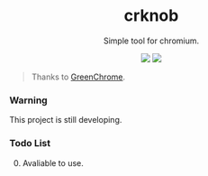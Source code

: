 <div align="center">
<h1>crknob</h1>
<p>Simple tool for chromium.</p>
<img src="https://flat.badgen.net/github/release/kkocdko/crknob?color=4caf50">
<img src="https://flat.badgen.net/github/license/kkocdko/crknob?color=4caf50">
</div>

> Thanks to [GreenChrome](https://github.com/shuax/GreenChrome).

### Warning

This project is still developing.

### Todo List

0. Avaliable to use.
